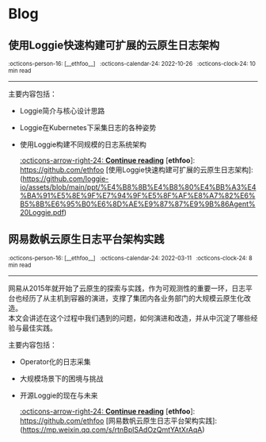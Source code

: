 
<style>
  .md-sidebar--secondary:not([hidden]) {
    visibility: hidden;
  }
</style>

# Blog

## 使用Loggie快速构建可扩展的云原生日志架构

<aside style="font-size: .7rem" markdown>
<span>:octicons-person-16: [__ethfoo__] &nbsp;</span>
<span>
:octicons-calendar-24: 2022-10-26 &nbsp;
:octicons-clock-24: 10 min read 
</span>
</aside>

---

主要内容包括：

- Loggie简介与核心设计思路
- Loggie在Kubernetes下采集日志的各种姿势
- 使用Loggie构建不同规模的日志系统架构
  
  [:octicons-arrow-right-24: __Continue reading__](https://github.com/loggie-io/assets/blob/main/ppt/%E4%B8%8B%E4%B8%80%E4%BB%A3%E4%BA%91%E5%8E%9F%E7%94%9F%E5%8F%AF%E8%A7%82%E6%B5%8B%E6%95%B0%E6%8D%AE%E9%87%87%E9%9B%86Agent%20Loggie.pdf)
  [__ethfoo__]: https://github.com/ethfoo
  [使用Loggie快速构建可扩展的云原生日志架构]: (https://github.com/loggie-io/assets/blob/main/ppt/%E4%B8%8B%E4%B8%80%E4%BB%A3%E4%BA%91%E5%8E%9F%E7%94%9F%E5%8F%AF%E8%A7%82%E6%B5%8B%E6%95%B0%E6%8D%AE%E9%87%87%E9%9B%86Agent%20Loggie.pdf)

 
## 网易数帆云原生日志平台架构实践

<aside style="font-size: .7rem" markdown>
<span>:octicons-person-16: [__ethfoo__] &nbsp;</span>
<span>
:octicons-calendar-24: 2022-03-11 &nbsp;
:octicons-clock-24: 8 min read 
</span>
</aside>

---

网易从2015年就开始了云原生的探索与实践，作为可观测性的重要一环，日志平台也经历了从主机到容器的演进，支撑了集团内各业务部门的大规模云原生化改造。  
本文会讲述在这个过程中我们遇到的问题，如何演进和改造，并从中沉淀了哪些经验与最佳实践。

主要内容包括：

- Operator化的⽇志采集
- ⼤规模场景下的困境与挑战
- 开源Loggie的现在与未来
  
  [:octicons-arrow-right-24: __Continue reading__](https://mp.weixin.qq.com/s/rtnBplSAdOzQmtYAtXrAqA)
  [__ethfoo__]: https://github.com/ethfoo
  [网易数帆云原生日志平台架构实践]: (https://mp.weixin.qq.com/s/rtnBplSAdOzQmtYAtXrAqA)

